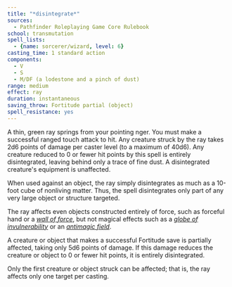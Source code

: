 ```yaml
---
title: "*disintegrate*"
sources:
  - Pathfinder Roleplaying Game Core Rulebook
school: transmutation
spell_lists:
  - {name: sorcerer/wizard, level: 6}
casting_time: 1 standard action
components:
  - V
  - S
  - M/DF (a lodestone and a pinch of dust)
range: medium
effect: ray
duration: instantaneous
saving_throw: Fortitude partial (object)
spell_resistance: yes
---
```


A thin, green ray springs from your pointing  nger. You must make a successful ranged touch attack to hit. Any creature struck by the ray takes 2d6 points of damage per caster level (to a maximum of 40d6). Any creature reduced to 0 or fewer hit points by this spell is entirely disintegrated, leaving behind only a trace of fine dust. A disintegrated creature's equipment is unaffected.

When used against an object, the ray simply disintegrates as much as a 10-foot cube of nonliving matter. Thus, the spell disintegrates only part of any very large object or structure targeted.

The ray affects even objects constructed entirely of force, such as forceful hand or a [*wall of force*](/spells/wall-of-force/), but not magical effects such as a [*globe of invulnerability*](/spells/globe-of-invulnerability/) or an [*antimagic field*](/spells/antimagic-field/).

A creature or object that makes a successful Fortitude save is partially affected, taking only 5d6 points of damage. If this damage reduces the creature or object to 0 or fewer hit points, it is entirely disintegrated.

Only the first creature or object struck can be affected; that is, the ray affects only one target per casting.

